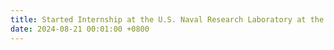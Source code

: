 ```yaml
---
title: Started Internship at the U.S. Naval Research Laboratory at the Stennis Space Center
date: 2024-08-21 00:01:00 +0800
---
```


